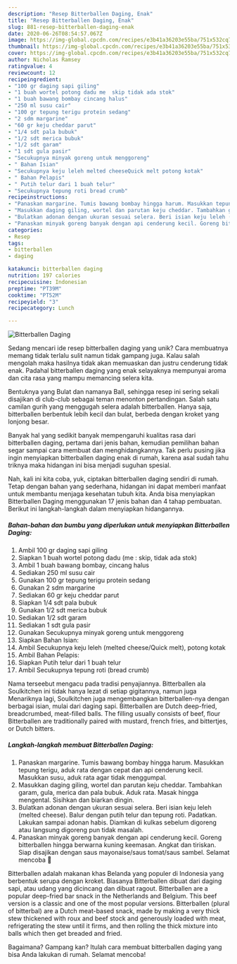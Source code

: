 ```yaml
---
description: "Resep Bitterballen Daging, Enak"
title: "Resep Bitterballen Daging, Enak"
slug: 881-resep-bitterballen-daging-enak
date: 2020-06-26T08:54:57.067Z
image: https://img-global.cpcdn.com/recipes/e3b41a36203e55ba/751x532cq70/bitterballen-daging-foto-resep-utama.jpg
thumbnail: https://img-global.cpcdn.com/recipes/e3b41a36203e55ba/751x532cq70/bitterballen-daging-foto-resep-utama.jpg
cover: https://img-global.cpcdn.com/recipes/e3b41a36203e55ba/751x532cq70/bitterballen-daging-foto-resep-utama.jpg
author: Nicholas Ramsey
ratingvalue: 4
reviewcount: 12
recipeingredient:
- "100 gr daging sapi giling"
- "1 buah wortel potong dadu me  skip tidak ada stok"
- "1 buah bawang bombay cincang halus"
- "250 ml susu cair"
- "100 gr tepung terigu protein sedang"
- "2 sdm margarine"
- "60 gr keju cheddar parut"
- "1/4 sdt pala bubuk"
- "1/2 sdt merica bubuk"
- "1/2 sdt garam"
- "1 sdt gula pasir"
- "Secukupnya minyak goreng untuk menggoreng"
- " Bahan Isian"
- "Secukupnya keju leleh melted cheeseQuick melt potong kotak"
- " Bahan Pelapis"
- " Putih telur dari 1 buah telur"
- "Secukupnya tepung roti bread crumb"
recipeinstructions:
- "Panaskan margarine. Tumis bawang bombay hingga harum. Masukkan tepung terigu, aduk rata dengan cepat dan api cenderung kecil. Masukkan susu, aduk rata agar tidak menggumpal."
- "Masukkan daging giling, wortel dan parutan keju cheddar. Tambahkan garam, gula, merica dan pala bubuk. Aduk rata. Masak hingga mengental. Sisihkan dan biarkan dingin."
- "Bulatkan adonan dengan ukuran sesuai selera. Beri isian keju leleh (melted cheese). Balur dengan putih telur dan tepung roti. Padatkan. Lakukan sampai adonan habis. Diamkan di kulkas sebelum digoreng atau langsung digoreng pun tidak masalah."
- "Panaskan minyak goreng banyak dengan api cenderung kecil. Goreng bitterballen hingga berwarna kuning keemasan. Angkat dan tiriskan. Siap disajikan dengan saus mayonaise/saus tomat/saus sambel. Selamat mencoba 💐"
categories:
- Resep
tags:
- bitterballen
- daging

katakunci: bitterballen daging 
nutrition: 197 calories
recipecuisine: Indonesian
preptime: "PT39M"
cooktime: "PT52M"
recipeyield: "3"
recipecategory: Lunch

---
```



![Bitterballen Daging](https://img-global.cpcdn.com/recipes/e3b41a36203e55ba/751x532cq70/bitterballen-daging-foto-resep-utama.jpg)

Sedang mencari ide resep bitterballen daging yang unik? Cara membuatnya memang tidak terlalu sulit namun tidak gampang juga. Kalau salah mengolah maka hasilnya tidak akan memuaskan dan justru cenderung tidak enak. Padahal bitterballen daging yang enak selayaknya mempunyai aroma dan cita rasa yang mampu memancing selera kita.

Bentuknya yang Bulat dan namanya Ball, sehingga resep ini sering sekali disajikan di club-club sebagai teman menonton pertandingan. Salah satu camilan gurih yang menggugah selera adalah bitterballen. Hanya saja, bitterballen berbentuk lebih kecil dan bulat, berbeda dengan kroket yang lonjong besar.

Banyak hal yang sedikit banyak mempengaruhi kualitas rasa dari bitterballen daging, pertama dari jenis bahan, kemudian pemilihan bahan segar sampai cara membuat dan menghidangkannya. Tak perlu pusing jika ingin menyiapkan bitterballen daging enak di rumah, karena asal sudah tahu triknya maka hidangan ini bisa menjadi suguhan spesial.


Nah, kali ini kita coba, yuk, ciptakan bitterballen daging sendiri di rumah. Tetap dengan bahan yang sederhana, hidangan ini dapat memberi manfaat untuk membantu menjaga kesehatan tubuh kita. Anda bisa menyiapkan Bitterballen Daging menggunakan 17 jenis bahan dan 4 tahap pembuatan. Berikut ini langkah-langkah dalam menyiapkan hidangannya.

<!--inarticleads1-->

##### Bahan-bahan dan bumbu yang diperlukan untuk menyiapkan Bitterballen Daging:

1. Ambil 100 gr daging sapi giling
1. Siapkan 1 buah wortel potong dadu (me : skip, tidak ada stok)
1. Ambil 1 buah bawang bombay, cincang halus
1. Sediakan 250 ml susu cair
1. Gunakan 100 gr tepung terigu protein sedang
1. Gunakan 2 sdm margarine
1. Sediakan 60 gr keju cheddar parut
1. Siapkan 1/4 sdt pala bubuk
1. Gunakan 1/2 sdt merica bubuk
1. Sediakan 1/2 sdt garam
1. Sediakan 1 sdt gula pasir
1. Gunakan Secukupnya minyak goreng untuk menggoreng
1. Siapkan  Bahan Isian:
1. Ambil Secukupnya keju leleh (melted cheese/Quick melt), potong kotak
1. Ambil  Bahan Pelapis:
1. Siapkan  Putih telur dari 1 buah telur
1. Ambil Secukupnya tepung roti (bread crumb)


Nama terseebut mengacu pada tradisi penyajiannya. Bitterballen ala Soulkitchen ini tidak hanya lezat di setiap gigitannya, namun juga Menariknya lagi, Soulkitchen juga mengembangkan bitterballen-nya dengan berbagai isian, mulai dari daging sapi. Bitterballen are Dutch deep-fried, breadcrumbed, meat-filled balls. The filling usually consists of beef, flour Bitterballen are traditionally paired with mustard, french fries, and bittertjes, or Dutch bitters. 

<!--inarticleads2-->

##### Langkah-langkah membuat Bitterballen Daging:

1. Panaskan margarine. Tumis bawang bombay hingga harum. Masukkan tepung terigu, aduk rata dengan cepat dan api cenderung kecil. Masukkan susu, aduk rata agar tidak menggumpal.
1. Masukkan daging giling, wortel dan parutan keju cheddar. Tambahkan garam, gula, merica dan pala bubuk. Aduk rata. Masak hingga mengental. Sisihkan dan biarkan dingin.
1. Bulatkan adonan dengan ukuran sesuai selera. Beri isian keju leleh (melted cheese). Balur dengan putih telur dan tepung roti. Padatkan. Lakukan sampai adonan habis. Diamkan di kulkas sebelum digoreng atau langsung digoreng pun tidak masalah.
1. Panaskan minyak goreng banyak dengan api cenderung kecil. Goreng bitterballen hingga berwarna kuning keemasan. Angkat dan tiriskan. Siap disajikan dengan saus mayonaise/saus tomat/saus sambel. Selamat mencoba 💐


Bitterballen adalah makanan khas Belanda yang populer di Indonesia yang berbentuk serupa dengan kroket. Biasanya Bitterballen dibuat dari daging sapi, atau udang yang dicincang dan dibuat ragout. Bitterballen are a popular deep-fried bar snack in the Netherlands and Belgium. This beef version is a classic and one of the most popular versions. Bitterballen (plural of bitterbal) are a Dutch meat-based snack, made by making a very thick stew thickened with roux and beef stock and generously loaded with meat, refrigerating the stew until it firms, and then rolling the thick mixture into balls which then get breaded and fried. 

Bagaimana? Gampang kan? Itulah cara membuat bitterballen daging yang bisa Anda lakukan di rumah. Selamat mencoba!

